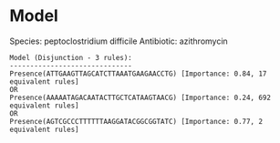 
# Model

Species: peptoclostridium difficile
Antibiotic: azithromycin

```
Model (Disjunction - 3 rules):
------------------------------
Presence(ATTGAAGTTAGCATCTTAAATGAAGAACCTG) [Importance: 0.84, 17 equivalent rules]
OR
Presence(AAAAATAGACAATACTTGCTCATAAGTAACG) [Importance: 0.24, 692 equivalent rules]
OR
Presence(AGTCGCCCTTTTTTAAGGATACGGCGGTATC) [Importance: 0.77, 2 equivalent rules]

```

